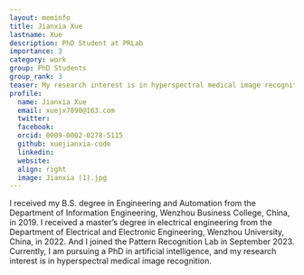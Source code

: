 ```yaml
---
layout: meminfo
title: Jianxia Xue 
lastname: Xue
description: PhD Student at PRLab
importance: 3
category: work
group: PhD Students
group_rank: 3
teaser: My research interest is in hyperspectral medical image recognition.
profile:
  name: Jianxia Xue
  email: xuejx7890@163.com
  twitter:
  facebook:
  orcid: 0009-0002-0278-5115
  github: xuejianxia-code
  linkedin:
  website:
  align: right
  image: Jianxia (1).jpg
---
```



I received my B.S. degree in Engineering and Automation from the Department of Information Engineering, Wenzhou Business College, China, in 2019.
I received a master’s degree in electrical engineering from the Department of Electrical and Electronic Engineering, Wenzhou University, China, in 2022. And I joined the Pattern Recognition Lab in September 2023. 
Currently, I am pursuing a PhD in artificial intelligence, and my research interest is in hyperspectral medical image recognition.


